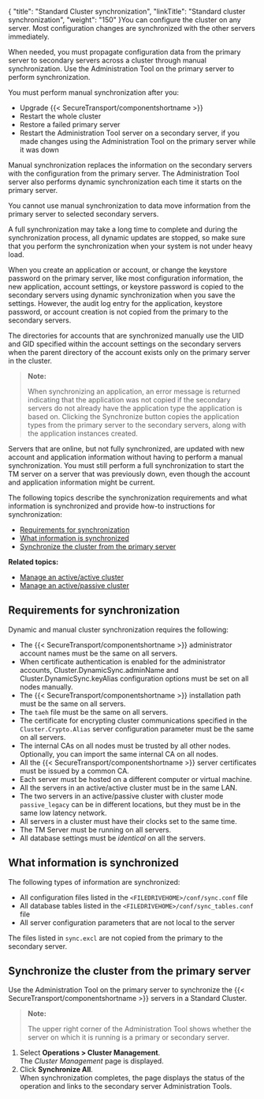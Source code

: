 {
    "title": "Standard Cluster synchronization",
    "linkTitle": "Standard cluster synchronization",
    "weight": "150"
}You can configure the cluster on any server. Most configuration changes are synchronized with the other servers immediately.

When needed, you must propagate configuration data from the primary server to secondary servers across a cluster through manual synchronization. Use the Administration Tool on the primary server to perform synchronization.

You must perform manual synchronization after you:

-   Upgrade {{< SecureTransport/componentshortname >}}
-   Restart the whole cluster
-   Restore a failed primary server
-   Restart the Administration Tool server on a secondary server, if you made changes using the Administration Tool on the primary server while it was down

Manual synchronization replaces the information on the secondary servers with the configuration from the primary server. The Administration Tool server also performs dynamic synchronization each time it starts on the primary server.

You cannot use manual synchronization to data move information from the primary server to selected secondary servers.

A full synchronization may take a long time to complete and during the synchronization process, all dynamic updates are stopped, so make sure that you perform the synchronization when your system is not under heavy load.

When you create an application or account, or change the keystore password on the primary server, like most configuration information, the new application, account settings, or keystore password is copied to the secondary servers using dynamic synchronization when you save the settings. However, the audit log entry for the application, keystore password, or account creation is not copied from the primary to the secondary servers.

The directories for accounts that are synchronized manually use the UID and GID specified within the account settings on the secondary servers when the parent directory of the account exists only on the primary server in the cluster.

> **Note:**
>
> When synchronizing an application, an error message is returned indicating that the application was not copied if the secondary servers do not already have the application type the application is based on. Clicking the Synchronize button copies the application types from the primary server to the secondary servers, along with the application instances created.

Servers that are online, but not fully synchronized, are updated with new account and application information without having to perform a manual synchronization. You must still perform a full synchronization to start the TM server on a server that was previously down, even though the account and application information might be current.

The following topics describe the synchronization requirements and what information is synchronized and provide how-to instructions for synchronization:

-   <a href="#Requirem" class="MCXref xref">Requirements for synchronization</a>
-   <a href="#What" class="MCXref xref">What information is synchronized</a>
-   <a href="#Synchron" class="MCXref xref">Synchronize the cluster from the primary server</a>

**Related topics:**

-   <a href="../t_st_manage_active-active_cluster" class="MCXref xref">Manage an active/active cluster</a>
-   <a href="../t_st_manage_active-passive_cluster" class="MCXref xref">Manage an active/passive cluster</a>

<span id="Requirem"></span>

## Requirements for synchronization

Dynamic and manual cluster synchronization requires the following:

-   The {{< SecureTransport/componentshortname >}} administrator account names must be the same on all servers.
-   When certificate authentication is enabled for the administrator accounts, Cluster.DynamicSync.adminName and Cluster.DynamicSync.keyAlias configuration options must be set on all nodes manually.
-   The {{< SecureTransport/componentshortname >}} installation path must be the same on all servers.
-   The `taeh` file must be the same on all servers.
-   The certificate for encrypting cluster communications specified in the `Cluster.Crypto.Alias` server configuration parameter must be the same on all servers.
-   The internal CAs on all nodes must be trusted by all other nodes. Optionally, you can import the same internal CA on all nodes.
-   All the {{< SecureTransport/componentshortname >}} server certificates must be issued by a common CA.
-   Each server must be hosted on a different computer or virtual machine.
-   All the servers in an active/active cluster must be in the same LAN.
-   The two servers in an active/passive cluster with cluster mode `passive_legacy` can be in different locations, but they must be in the same low latency network.
-   All servers in a cluster must have their clocks set to the same time.
-   The TM Server must be running on all servers.
-   All database settings must be *identical* on all the servers.

<span id="What"></span>

## What information is synchronized

The following types of information are synchronized:

-   All configuration files listed in the `<FILEDRIVEHOME>/conf/sync.conf` file
-   All database tables listed in the `<FILEDRIVEHOME>/conf/sync_tables.conf` file
-   All server configuration parameters that are not local to the server

The files listed in `sync.excl` are not copied from the primary to the secondary server.

<span id="Synchron"></span>

## Synchronize the cluster from the primary server

Use the Administration Tool on the
primary server to synchronize the {{< SecureTransport/componentshortname  >}} servers in a Standard Cluster.

> **Note:**
>
> The upper right corner of the Administration Tool shows whether the server on which it is running is a primary or secondary server.

1.  Select **Operations > Cluster Management**.  
    The *Cluster Management* page is displayed.
2.  Click **Synchronize All**.  
    When synchronization completes, the page displays the status of the operation and links to the secondary server Administration Tools.
